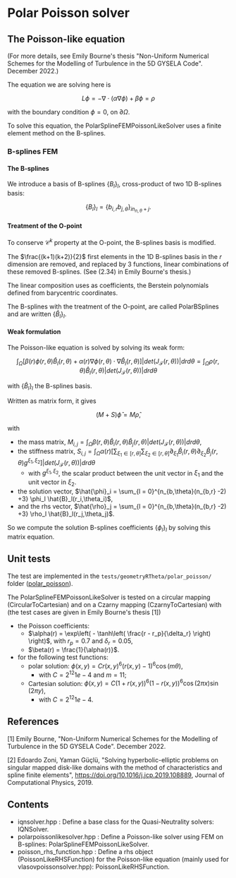 # Polar Poisson solver

## The Poisson-like equation

(For more details, see Emily Bourne's thesis "Non-Uniform Numerical Schemes for the Modelling of Turbulence
in the 5D GYSELA Code". December 2022.)

The equation we are solving here is

```math
L\phi = - \nabla \cdot (\alpha \nabla \phi) + \beta \phi = \rho
```

with the boundary condition $\phi = 0$, on  $\partial \Omega$.

To solve this equation, the PolarSplineFEMPoissonLikeSolver uses a finite element method on the B-splines.

### B-splines FEM

#### The B-splines

We introduce a basis of B-splines $`\{B_l\}_l`$, cross-product of two 1D B-splines basis:

```math
\{B_l\}_l = \{b_{i,r} b_{j,\theta}\}_{i n_{n,\theta} +j}.
```

#### Treatment of the O-point

To conserve $\mathcal{C}^k$ property at the O-point, the B-splines basis is modified.

The $\frac{(k+1)(k+2)}{2}$ first elements in the 1D B-splines basis in the $r$ dimension are removed, and
replaced by 3 functions, linear combinations of these removed B-splines.
(See (2.34) in Emily Bourne's thesis.)

The linear composition uses as coefficients, the Berstein polynomials defined from barycentric coordinates.

The B-splines with the treatment of the O-point, are called PolarBSplines and are written $`\{\hat{B}_l\}_l`$.

#### Weak formulation

The Poisson-like equation is solved by solving its weak form:

```math
\int_{\Omega} \lbrack \beta(r) \phi(r,\theta) \hat{B}_l(r,\theta) + \alpha(r) \nabla \phi(r,\theta) \cdot  \nabla \hat{B}_l(r,\theta) \rbrack |det(J_{\mathcal{F}}(r,\theta))| dr d\theta =  \int_{\Omega} \rho(r,\theta) \hat{B}_l(r,\theta) |det(J_{\mathcal{F}}(r,\theta))| dr d\theta
```

with $`\{\hat{B}_l\}_l`$ the B-splines basis.

Written as matrix form, it gives

```math
(M + S) \hat{\phi} = M \hat{\rho},
```

with

* the mass matrix, $`M_{i,j} =  \int_{\Omega} \beta(r,\theta) \hat{B}_i(r,\theta)\hat{B}_j(r,\theta) |det(J_{\mathcal{F}}(r,\theta))| dr d\theta`$,
* the stiffness matrix, $`S_{i,j} =  \int_{\Omega} \alpha(r) \left[\sum_{\xi_1\in[r,\theta]} \sum_{\xi_2\in[r,\theta]} \partial_{\xi_1}\hat{B}_i(r,\theta) \partial_{\xi_2}\hat{B}_j(r,\theta) g^{\xi_1, \xi_2}\right] |det(J_{\mathcal{F}}(r,\theta))| dr d\theta`$
  * with $`g^{\xi_1, \xi_2}`$, the scalar product between the unit vector in $`\xi_1`$ and the unit vector in $`\xi_2`$.
* the solution vector, $`\hat{\phi}_i = \sum_{l = 0}^{n_{b,\theta}(n_{b,r} -2) +3} \phi_l \hat{B}_l(r_i,\theta_i)`$,
* and the rhs vector,  $`\hat{\rho}_j = \sum_{l = 0}^{n_{b,\theta}(n_{b,r} -2) +3} \rho_l \hat{B}_l(r_j,\theta_j)`$.

So we compute the solution B-splines coefficients $`\{\phi_l\}_l`$ by solving this matrix equation.  

## Unit tests

The test are implemented in the `tests/geometryRTheta/polar_poisson/` folder
([polar\_poisson](./../../../tests/geometryRTheta/polar_poisson/README.md)).

The PolarSplineFEMPoissonLikeSolver is tested on a circular mapping (CircularToCartesian) and on a Czarny mapping (CzarnyToCartesian) with
(the test cases are given in Emily Bourne's thesis [1])

* the Poisson coefficients:
  * $`\alpha(r) = \exp\left( - \tanh\left( \frac{r - r_p}{\delta_r} \right) \right)`$, with $`r_p = 0.7`$ and $`\delta_r = 0.05`$,
  * $\beta(r) = \frac{1}{\alpha(r)}$.
* for the following test functions:
  * polar solution: $\phi(x, y) = C r(x,y)^6 (r(x,y) -1)^6 \cos(m\theta)$,
    * with $C = 2^{12}1e-4$ and $m = 11$;
  * Cartesian solution: $\phi(x,y) = C (1+r(x,y))^6  (1 - r(x,y))^6 \cos(2\pi x) \sin(2\pi y)$,
    * with  $C = 2^{12}1e-4$.
   
## References

[1] Emily Bourne, "Non-Uniform Numerical Schemes for the Modelling of Turbulence in the 5D GYSELA Code". December 2022.

[2] Edoardo Zoni, Yaman Güçlü, "Solving hyperbolic-elliptic problems on singular mapped disk-like domains with the
method of characteristics and spline finite elements", <https://doi.org/10.1016/j.jcp.2019.108889>, Journal of Computational Physics, 2019.

## Contents

* iqnsolver.hpp : Define a base class for the Quasi-Neutrality solvers: IQNSolver.
* polarpoissonlikesolver.hpp : Define a Poisson-like solver using FEM on B-splines: PolarSplineFEMPoissonLikeSolver.
* poisson\_rhs\_function.hpp : Define a rhs object (PoissonLikeRHSFunction) for the Poisson-like equation (mainly used for vlasovpoissonsolver.hpp): PoissonLikeRHSFunction.
